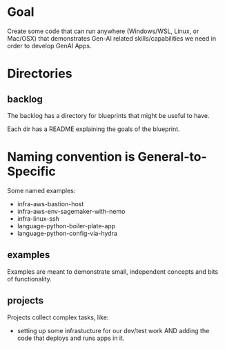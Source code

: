 # Goal

Create some code that can run anywhere (Windows/WSL, Linux, or Mac/OSX)
that demonstrates Gen-AI related skills/capabilities we need in
order to develop GenAI Apps.

# Directories

## backlog
The backlog has a directory for blueprints that might be useful to have.

Each dir has a README explaining the goals of the blueprint.

# Naming convention is General-to-Specific
Some named examples:
- infra-aws-bastion-host
- infra-aws-env-sagemaker-with-nemo
- infra-linux-ssh
- language-python-boiler-plate-app
- language-python-config-via-hydra

## examples
Examples are meant to demonstrate small, independent concepts
and bits of functionality.

## projects
Projects collect complex tasks, like:
- setting up some infrastucture for our dev/test work
  AND adding the code that deploys and runs apps in it.


